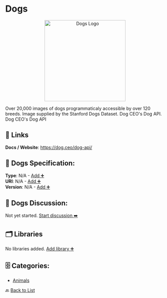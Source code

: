 # Dogs
<p align="center">
    <img width="256" src="https://raw.githubusercontent.com/apis-list/apis-list/main/apis/dogs/logo_256x256.png" alt="Dogs Logo"/>
</p>
Over 20,000 images of dogs programmaticaly accessible by over 120 breeds. Image supplied by the Stanford Dogs Dataset.  Dog CEO's Dog API. Dog CEO's Dog API

##  🔗 Links
**Docs / Website**: https://dog.ceo/dog-api/

## 🧬 Dogs Specification:
**Type**: N/A - [Add ➕](https://github.com/apis-list/apis-list/edit/main/apis.yaml#L5440)  
**URI**: N/A - [Add ➕](https://github.com/apis-list/apis-list/edit/main/apis.yaml#L5440)  
**Version**: N/A - [Add ➕](https://github.com/apis-list/apis-list/edit/main/apis.yaml#L5440)

## 💬 Dogs Discussion:
Not yet started. [Start discussion ➡️](https://github.com/apis-list/apis-list/discussions/new)

## 🗂️ Libraries

No libraries added. [Add library ➕](https://github.com/apis-list/apis-list/edit/main/apis.yaml#L5440)    


## 🗄️ Categories:
- [Animals](https://github.com/apis-list/apis-list#animals-)

🔙  [Back to List](https://github.com/apis-list/apis-list)
